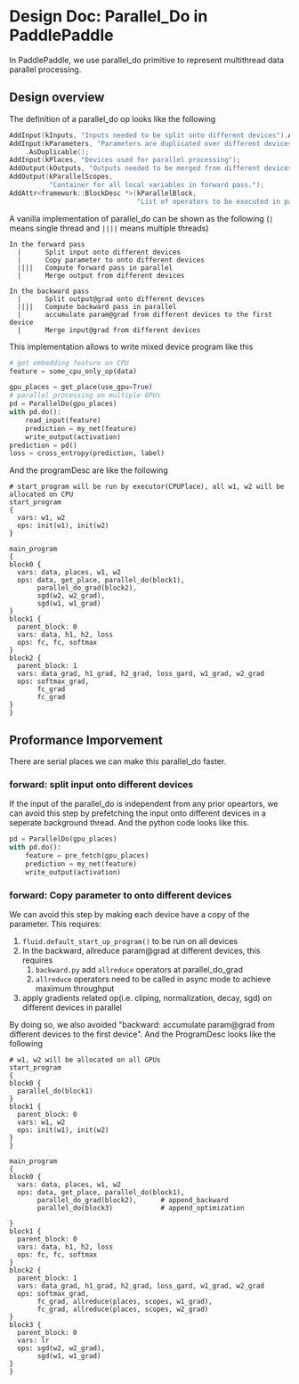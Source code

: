 # Design Doc: Parallel_Do in PaddlePaddle

In PaddlePaddle, we use parallel_do primitive to represent multithread data parallel processing.

## Design overview

The definition of a parallel_do op looks like the following

```c++
AddInput(kInputs, "Inputs needed to be split onto different devices").AsDuplicable();
AddInput(kParameters, "Parameters are duplicated over different devices")
    .AsDuplicable();
AddInput(kPlaces, "Devices used for parallel processing");
AddOutput(kOutputs, "Outputs needed to be merged from different devices").AsDuplicable();
AddOutput(kParallelScopes,
          "Container for all local variables in forward pass.");
AddAttr<framework::BlockDesc *>(kParallelBlock,
                                "List of operaters to be executed in parallel");
```

A vanilla implementation of parallel_do can be shown as the following (`|` means single thread and
`||||` means multiple threads)

```
In the forward pass
  |      Split input onto different devices
  |      Copy parameter to onto different devices
  ||||   Compute forward pass in parallel
  |      Merge output from different devices

In the backward pass
  |      Split output@grad onto different devices
  ||||   Compute backward pass in parallel
  |      accumulate param@grad from different devices to the first device
  |      Merge input@grad from different devices
```

This implementation allows to write mixed device program like this

```python
# get embedding feature on CPU
feature = some_cpu_only_op(data)

gpu_places = get_place(use_gpu=True)
# parallel processing on multiple GPUs
pd = ParallelDo(gpu_places)
with pd.do():
    read_input(feature)
    prediction = my_net(feature)
    write_output(activation)
prediction = pd()
loss = cross_entropy(prediction, label)
```

And the programDesc are like the following

```
# start_program will be run by executor(CPUPlace), all w1, w2 will be allocated on CPU
start_program
{
  vars: w1, w2
  ops: init(w1), init(w2)
}

main_program
{
block0 {
  vars: data, places, w1, w2
  ops: data, get_place, parallel_do(block1),
       parallel_do_grad(block2),
       sgd(w2, w2_grad),
       sgd(w1, w1_grad)
}
block1 {
  parent_block: 0
  vars: data, h1, h2, loss
  ops: fc, fc, softmax
}
block2 {
  parent_block: 1
  vars: data_grad, h1_grad, h2_grad, loss_gard, w1_grad, w2_grad
  ops: softmax_grad,
       fc_grad
       fc_grad
}
}
```

## Proformance Imporvement

There are serial places we can make this parallel_do faster.

### forward: split input onto different devices

If the input of the parallel_do is independent from any prior opeartors, we can avoid this step by 
prefetching the input onto different devices in a seperate background thread. And the python code
looks like this.
```python
pd = ParallelDo(gpu_places)
with pd.do():
    feature = pre_fetch(gpu_places)
    prediction = my_net(feature)
    write_output(activation)
```

### forward: Copy parameter to onto different devices

We can avoid this step by making each device have a copy of the parameter. This requires:

1. `fluid.default_start_up_program()` to be run on all devices
1. In the backward, allreduce param@grad at different devices, this requires
    1. `backward.py` add `allreduce` operators at parallel_do_grad
    1. `allreduce` operators need to be called in async mode to achieve maximum throughput
1. apply gradients related op(i.e. cliping, normalization, decay, sgd) on different devices in parallel

By doing so, we also avoided "backward: accumulate param@grad from different devices to the first device".
And the ProgramDesc looks like the following

```
# w1, w2 will be allocated on all GPUs
start_program
{
block0 {
  parallel_do(block1)
}
block1 {
  parent_block: 0
  vars: w1, w2
  ops: init(w1), init(w2)
}
}

main_program
{
block0 {
  vars: data, places, w1, w2
  ops: data, get_place, parallel_do(block1),
       parallel_do_grad(block2),      # append_backward
       parallel_do(block3)            # append_optimization
       
}
block1 {
  parent_block: 0
  vars: data, h1, h2, loss
  ops: fc, fc, softmax
}
block2 {
  parent_block: 1
  vars: data_grad, h1_grad, h2_grad, loss_gard, w1_grad, w2_grad
  ops: softmax_grad,
       fc_grad, allreduce(places, scopes, w1_grad),
       fc_grad, allreduce(places, scopes, w2_grad)
}
block3 {
  parent_block: 0
  vars: lr
  ops: sgd(w2, w2_grad),
       sgd(w1, w1_grad)
}
}
```


